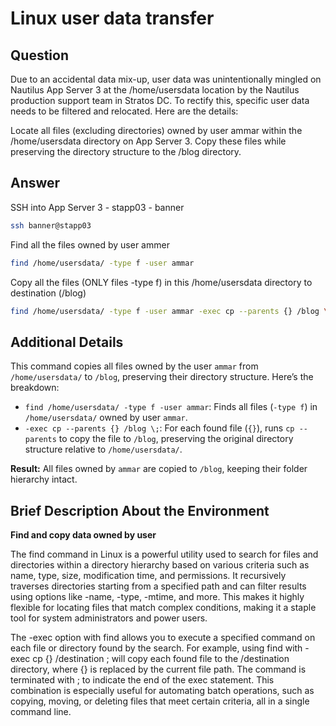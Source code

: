 # Linux user data transfer

## Question
Due to an accidental data mix-up, user data was unintentionally mingled on Nautilus App Server 3 at the /home/usersdata location by the Nautilus production support team in Stratos DC. To rectify this, specific user data needs to be filtered and relocated. Here are the details:

Locate all files (excluding directories) owned by user ammar within the /home/usersdata directory on App Server 3. Copy these files while preserving the directory structure to the /blog directory.

## Answer

SSH into App Server 3 - stapp03 - banner
```bash
ssh banner@stapp03
```

Find all the files owned by user ammer
```bash
find /home/usersdata/ -type f -user ammar
```

Copy all the files (ONLY files -type f) in this /home/usersdata directory to destination (/blog)
```bash
find /home/usersdata/ -type f -user ammar -exec cp --parents {} /blog \;
```

## Additional Details

This command copies all files owned by the user `ammar` from `/home/usersdata/` to `/blog`, preserving their directory structure. Here’s the breakdown:

- `find /home/usersdata/ -type f -user ammar`: Finds all files (`-type f`) in `/home/usersdata/` owned by user `ammar`.
- `-exec cp --parents {} /blog \;`: For each found file (`{}`), runs `cp --parents` to copy the file to `/blog`, preserving the original directory structure relative to `/home/usersdata/`.

**Result:**
All files owned by `ammar` are copied to `/blog`, keeping their folder hierarchy intact.

## Brief Description About the Environment

**Find and copy data owned by user**

The find command in Linux is a powerful utility used to search for files and directories within a directory hierarchy based on various criteria such as name, type, size, modification time, and permissions. It recursively traverses directories starting from a specified path and can filter results using options like -name, -type, -mtime, and more. This makes it highly flexible for locating files that match complex conditions, making it a staple tool for system administrators and power users.

The -exec option with find allows you to execute a specified command on each file or directory found by the search. For example, using find with -exec cp {} /destination \; will copy each found file to the /destination directory, where {} is replaced by the current file path. The command is terminated with \; to indicate the end of the exec statement. This combination is especially useful for automating batch operations, such as copying, moving, or deleting files that meet certain criteria, all in a single command line.
